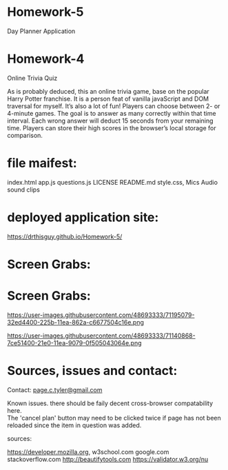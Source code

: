# Homework-5
Day Planner Application


# Homework-4

Online Trivia Quiz

As is probably deduced, this an online trivia game, base on the popular Harry Potter franchise.  It is a person feat of vanilla javaScript and DOM traversal for myself.  It’s also a lot of fun!  Players can choose between 2- or 4-minute games.  The goal is to answer as many correctly within that time interval.  Each wrong answer will deduct 15 seconds from your remaining time.  Players can store their high scores in the browser’s local storage for comparison. 


# file maifest:

index.html
app.js 
questions.js
LICENSE 
README.md 
style.css,
Mics Audio sound clips

# deployed application site:


https://drthisguy.github.io/Homework-5/

# Screen Grabs:
# Screen Grabs:

https://user-images.githubusercontent.com/48693333/71195079-32ed4400-225b-11ea-862a-c6677504c16e.png

https://user-images.githubusercontent.com/48693333/71140868-7ce51400-21e0-11ea-9079-0f505043064e.png


# Sources, issues and contact:

Contact: page.c.tyler@gmail.com

Known issues.
there should be faily decent cross-browser compatability here.  
The 'cancel plan' button may need to be clicked twice if page has not been reloaded since the item in question was added.

sources:

https://developer.mozilla.org, 
w3school.com 
google.com 
stackoverflow.com
http://beautifytools.com
https://validator.w3.org/nu


